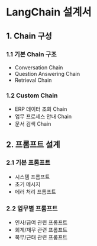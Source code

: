 # LangChain 설계서

## 1. Chain 구성

### 1.1 기본 Chain 구조
- Conversation Chain
- Question Answering Chain
- Retrieval Chain

### 1.2 Custom Chain
- ERP 데이터 조회 Chain
- 업무 프로세스 안내 Chain
- 문서 검색 Chain

## 2. 프롬프트 설계

### 2.1 기본 프롬프트
- 시스템 프롬프트
- 초기 메시지
- 에러 처리 프롬프트

### 2.2 업무별 프롬프트
- 인사/급여 관련 프롬프트
- 회계/재무 관련 프롬프트
- 복무/근태 관련 프롬프트 